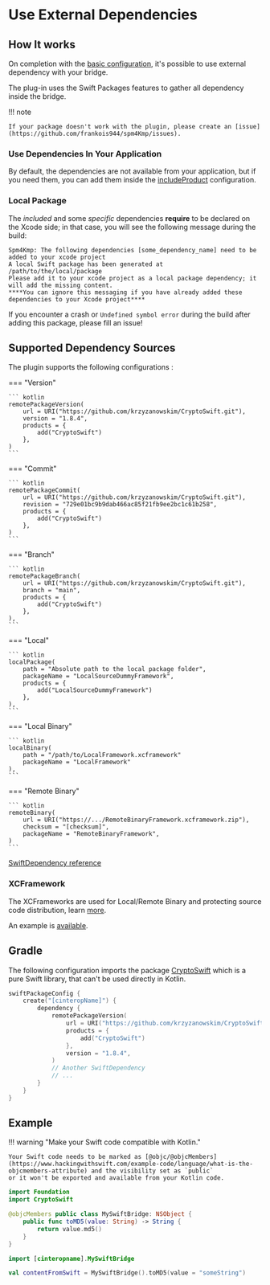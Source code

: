 # Use External Dependencies

## How It works

On completion with the [basic configuration](bridge.md), it's possible to use external dependency with your bridge.

The plug-in uses the Swift Packages features to gather all dependency inside the bridge.

!!! note

    If your package doesn't work with the plugin, please create an [issue](https://github.com/frankois944/spm4Kmp/issues).

### Use Dependencies In Your Application

By default, the dependencies are not available from your application, but if you need them, you can add them inside the [includeProduct](./references/exportedPackageConfig.md#includeproduct) configuration.

### Local Package

The _included_ and some _specific_ dependencies **require** to be declared on the Xcode side; in that case, you will see the following message during the build:
```
Spm4Kmp: The following dependencies [some_dependency_name] need to be added to your xcode project
A local Swift package has been generated at
/path/to/the/local/package
Please add it to your xcode project as a local package dependency; it will add the missing content.
****You can ignore this messaging if you have already added these dependencies to your Xcode project****
```

If you encounter a crash or `Undefined symbol error` during the build after adding this package,
please fill an issue!

## Supported Dependency Sources

The plugin supports the following configurations :

=== "Version"

    ``` kotlin
    remotePackageVersion(
        url = URI("https://github.com/krzyzanowskim/CryptoSwift.git"),
        version = "1.8.4",
        products = {
            add("CryptoSwift")
        },
    )
    ```

=== "Commit"

    ``` kotlin
    remotePackageCommit(
        url = URI("https://github.com/krzyzanowskim/CryptoSwift.git"),
        revision = "729e01bc9b9dab466ac85f21fb9ee2bc1c61b258",
        products = {
            add("CryptoSwift")
        },
    )
    ```

=== "Branch"

    ``` kotlin
    remotePackageBranch(
        url = URI("https://github.com/krzyzanowskim/CryptoSwift.git"),
        branch = "main",
        products = {
            add("CryptoSwift")
        },
    ),
    ```
=== "Local"

    ``` kotlin
    localPackage(
        path = "Absolute path to the local package folder",
        packageName = "LocalSourceDummyFramework",
        products = {
            add("LocalSourceDummyFramework")
        },
    ),
    ```

=== "Local Binary"

    ``` kotlin
    localBinary(
        path = "/path/to/LocalFramework.xcframework"
        packageName = "LocalFramework"
    ),
    ```

=== "Remote Binary"

    ``` kotlin
    remoteBinary(
        url = URI("https://.../RemoteBinaryFramework.xcframework.zip"),
        checksum = "[checksum]",
        packageName = "RemoteBinaryFramework",
    )
    ```

[SwiftDependency reference](./references/dependency/dependencyConfig.md)

### XCFramework

The XCFrameworks are used for Local/Remote Binary and protecting source code distribution, learn [more](https://www.avanderlee.com/swift/binary-targets-swift-package-manager).

An example is [available](https://github.com/frankois944/spm4Kmp/tree/main/BinaryPackageSource).

## Gradle

The following configuration imports the package [CryptoSwift](https://github.com/krzyzanowskim/CryptoSwift) which is a pure Swift library, that can't be used directly in Kotlin.
``` kotlin title="build.gradle.kts"
swiftPackageConfig {
    create("[cinteropName]") {
        dependency {
            remotePackageVersion(
                url = URI("https://github.com/krzyzanowskim/CryptoSwift.git"),
                products = {
                    add("CryptoSwift")
                },
                version = "1.8.4",
            )
            // Another SwiftDependency
            // ...
        }
    }
}
```


## Example

!!! warning "Make your Swift code compatible with Kotlin."

    Your Swift code needs to be marked as [@objc/@objcMembers](https://www.hackingwithswift.com/example-code/language/what-is-the-objcmembers-attribute) and the visibility set as `public`
    or it won't be exported and available from your Kotlin code.


```swift title="src/swift/[cinteropname]/mySwiftFile.swift"
import Foundation
import CryptoSwift

@objcMembers public class MySwiftBridge: NSObject {
    public func toMD5(value: String) -> String {
        return value.md5()
    }
}
```

``` kotlin title="iosMain/kotlin/com/example/myKotlinFile.kt"
import [cinteropname].MySwiftBridge

val contentFromSwift = MySwiftBridge().toMD5(value = "someString")
```


